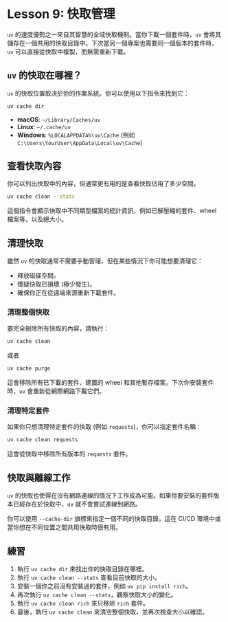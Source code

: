 # Lesson 9: 快取管理

`uv` 的速度優勢之一來自其智慧的全域快取機制。當你下載一個套件時，`uv` 會將其儲存在一個共用的快取目錄中。下次當另一個專案也需要同一個版本的套件時，`uv` 可以直接從快取中複製，而無需重新下載。

## `uv` 的快取在哪裡？

`uv` 的快取位置取決於你的作業系統。你可以使用以下指令來找到它：

```bash
uv cache dir
```

- **macOS**: `~/Library/Caches/uv`
- **Linux**: `~/.cache/uv`
- **Windows**: `%LOCALAPPDATA%\uv\Cache` (例如 `C:\Users\YourUser\AppData\Local\uv\Cache`)

## 查看快取內容

你可以列出快取中的內容，但通常更有用的是查看快取佔用了多少空間。

```bash
uv cache clean --stats
```

這個指令會顯示快取中不同類型檔案的統計資訊，例如已解壓縮的套件、wheel 檔案等，以及總大小。

## 清理快取

雖然 `uv` 的快取通常不需要手動管理，但在某些情況下你可能想要清理它：
- 釋放磁碟空間。
- 懷疑快取已損壞 (極少發生)。
- 確保你正在從遠端來源重新下載套件。

### 清理整個快取

要完全刪除所有快取的內容，請執行：

```bash
uv cache clean
```
或者
```bash
uv cache purge
```

這會移除所有已下載的套件、建置的 wheel 和其他暫存檔案。下次你安裝套件時，`uv` 會重新從網際網路下載它們。

### 清理特定套件

如果你只想清理特定套件的快取 (例如 `requests`)，你可以指定套件名稱：

```bash
uv cache clean requests
```

這會從快取中移除所有版本的 `requests` 套件。

## 快取與離線工作

`uv` 的快取也使得在沒有網路連線的情況下工作成為可能。如果你要安裝的套件版本已經存在於快取中，`uv` 就不會嘗試連線到網路。

你可以使用 `--cache-dir` 旗標來指定一個不同的快取目錄，這在 CI/CD 環境中或當你想在不同位置之間共用快取時很有用。

## 練習

1.  執行 `uv cache dir` 來找出你的快取目錄在哪裡。
2.  執行 `uv cache clean --stats` 查看目前快取的大小。
3.  安裝一個你之前沒有安裝過的套件，例如 `uv pip install rich`。
4.  再次執行 `uv cache clean --stats`，觀察快取大小的變化。
5.  執行 `uv cache clean rich` 來只移除 `rich` 套件。
6.  最後，執行 `uv cache clean` 來清空整個快取，並再次檢查大小以確認。
